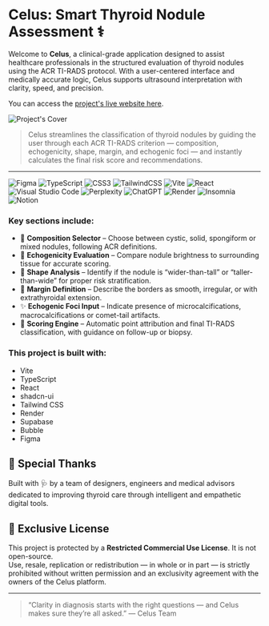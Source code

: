 # Celus: Smart Thyroid Nodule Assessment ⚕️

Welcome to **Celus**, a clinical-grade application designed to assist healthcare professionals in the structured evaluation of thyroid nodules using the ACR TI-RADS protocol. With a user-centered interface and medically accurate logic, Celus supports ultrasound interpretation with clarity, speed, and precision. 

You can access the [project's live website here](https://celus.com.br/).

![Project's Cover](https://i.imgur.com/R5KfD6a.png)

> Celus streamlines the classification of thyroid nodules by guiding the user through each ACR TI-RADS criterion — composition, echogenicity, shape, margin, and echogenic foci — and instantly calculates the final risk score and recommendations.

---
![Figma](https://img.shields.io/badge/figma-%23F24E1E.svg?style=for-the-badge&logo=figma&logoColor=white) ![TypeScript](https://img.shields.io/badge/typescript-%23007ACC.svg?style=for-the-badge&logo=typescript&logoColor=white) ![CSS3](https://img.shields.io/badge/css3-%231572B6.svg?style=for-the-badge&logo=css3&logoColor=white) ![TailwindCSS](https://img.shields.io/badge/tailwindcss-%2338B2AC.svg?style=for-the-badge&logo=tailwind-css&logoColor=white) ![Vite](https://img.shields.io/badge/vite-%23646CFF.svg?style=for-the-badge&logo=vite&logoColor=white) ![React](https://img.shields.io/badge/react-%2320232a.svg?style=for-the-badge&logo=react&logoColor=%2361DAFB) ![Visual Studio Code](https://img.shields.io/badge/Visual%20Studio%20Code-0078d7.svg?style=for-the-badge&logo=visual-studio-code&logoColor=white) ![Perplexity](https://img.shields.io/badge/perplexity-000000?style=for-the-badge&logo=perplexity&logoColor=088F8F) ![ChatGPT](https://img.shields.io/badge/chatGPT-74aa9c?style=for-the-badge&logo=openai&logoColor=white) ![Render](https://img.shields.io/badge/Render-%46E3B7.svg?style=for-the-badge&logo=render&logoColor=white) ![Insomnia](https://img.shields.io/badge/Insomnia-black?style=for-the-badge&logo=insomnia&logoColor=5849BE) ![Notion](https://img.shields.io/badge/Notion-%23000000.svg?style=for-the-badge&logo=notion&logoColor=white)

### Key sections include:

- 🧱 **Composition Selector** – Choose between cystic, solid, spongiform or mixed nodules, following ACR definitions.
- 🌈 **Echogenicity Evaluation** – Compare nodule brightness to surrounding tissue for accurate scoring.
- 🔷 **Shape Analysis** – Identify if the nodule is “wider-than-tall” or “taller-than-wide” for proper risk stratification.
- 📏 **Margin Definition** – Describe the borders as smooth, irregular, or with extrathyroidal extension.
- ✨ **Echogenic Foci Input** – Indicate presence of microcalcifications, macrocalcifications or comet-tail artifacts.
- 🧮 **Scoring Engine** – Automatic point attribution and final TI-RADS classification, with guidance on follow-up or biopsy.

### This project is built with:

* Vite
* TypeScript
* React
* shadcn-ui
* Tailwind CSS
* Render
* Supabase
* Bubble
* Figma

## 🙌 Special Thanks

Built with 🩺 by a team of designers, engineers and medical advisors dedicated to improving thyroid care through intelligent and empathetic digital tools.

## 📄 Exclusive License

This project is protected by a **Restricted Commercial Use License**. It is not open-source.  
Use, resale, replication or redistribution — in whole or in part — is strictly prohibited without written permission and an exclusivity agreement with the owners of the Celus platform.

---

> “Clarity in diagnosis starts with the right questions — and Celus makes sure they’re all asked.” — Celus Team
